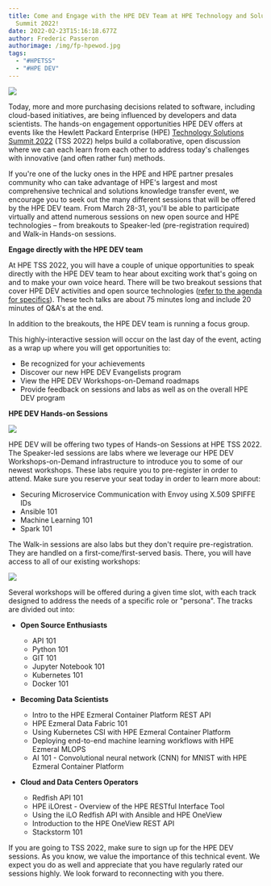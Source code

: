 ```yaml
---
title: Come and Engage with the HPE DEV Team at HPE Technology and Solution
  Summit 2022!
date: 2022-02-23T15:16:18.677Z
author: Frederic Passeron
authorimage: /img/fp-hpewod.jpg
tags:
  - "#HPETSS"
  - "#HPE DEV"
---
```

![](/img/tss-fred-blog-1.png)

Today, more and more purchasing decisions related to software, including cloud-based initiatives, are being influenced by developers and data scientists. The hands-on engagement opportunities HPE DEV offers at events like the Hewlett Packard Enterprise (HPE) [Technology Solutions Summit 2022](https://h41382.www4.hpe.com/tss/) (TSS 2022) helps build a collaborative, open discussion where we can each learn from each other to address today's challenges with innovative (and often rather fun) methods.

If you're one of the lucky ones in the HPE and HPE partner presales community who can take advantage of HPE's largest and most comprehensive technical and solutions knowledge transfer event, we encourage you to seek out the many different sessions that will be offered by the HPE DEV team. From March 28-31, you'll be able to participate virtually and attend numerous sessions on new open source and HPE technologies – from breakouts to Speaker-led (pre-registration required) and Walk-in Hands-on sessions.

**Engage directly with the HPE DEV team**

At HPE TSS 2022, you will have a couple of unique opportunities to speak directly with the HPE DEV team to hear about exciting work that's going on and to make your own voice heard. There will be two breakout sessions that cover HPE DEV activities and open source technologies ([refer to the agenda for specifics](https://h41382.www4.hpe.com/tss/application/assets/pdf/TSS22-More_About_Our_Sessions.pdf)). These tech talks are about 75 minutes long and include 20 minutes of Q&A's at the end.

In addition to the breakouts, the HPE DEV team is running a focus group.

This highly-interactive session will occur on the last day of the event, acting as a wrap up where you will get opportunities to:

* Be recognized for your achievements
* Discover our new HPE DEV Evangelists program
* View the HPE DEV Workshops-on-Demand roadmaps
* Provide feedback on sessions and labs as well as on the overall HPE DEV program

**HPE DEV Hands-on Sessions**

![](/img/tss-fred-blog-2.png)

HPE DEV will be offering two types of Hands-on Sessions at HPE TSS 2022. The Speaker-led sessions are labs where we leverage our HPE DEV Workshops-on-Demand infrastructure to introduce you to some of our newest workshops. These labs require you to pre-register in order to attend. Make sure you reserve your seat today in order to learn more about:

* Securing Microservice Communication with Envoy using X.509 SPIFFE IDs
* Ansible 101
* Machine Learning 101
* Spark 101

The Walk-in sessions are also labs but they don't require pre-registration. They are handled on a first-come/first-served basis. There, you will have access to all of our existing workshops:

![](/img/tss-fred-blog-3.png)

Several workshops will be offered during a given time slot, with each track designed to address the needs of a specific role or "persona". The tracks are divided out into:

* **Open Source Enthusiasts**

  * API 101
  * Python 101
  * GIT 101
  * Jupyter Notebook 101
  * Kubernetes 101
  * Docker 101
* **Becoming Data Scientists**

  * Intro to the HPE Ezmeral Container Platform REST API
  * HPE Ezmeral Data Fabric 101
  * Using Kubernetes CSI with HPE Ezmeral Container Platform
  * Deploying end-to-end machine learning workflows​ with HPE Ezmeral MLOPS​
  * AI 101 - Convolutional neural network (CNN) for MNIST​ with HPE Ezmeral Container Platform
* **Cloud and Data Centers Operators**

  * Redfish API 101
  * HPE iLOrest - Overview of the HPE RESTful Interface Tool
  * Using the iLO Redfish API with Ansible and HPE OneView
  * Introduction to the HPE OneView REST API
  * Stackstorm 101

If you are going to TSS 2022, make sure to sign up for the HPE DEV sessions. As you know, we value the importance of this technical event. We expect you do as well and appreciate that you have regularly rated our sessions highly. We look forward to reconnecting with you there.


